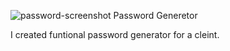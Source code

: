 ![password-screenshot](https://user-images.githubusercontent.com/107427168/176095443-d9d48f90-b1ad-470c-8982-6dbac9acce69.png)
Password Generetor 

I created funtional password generator for a cleint. 
